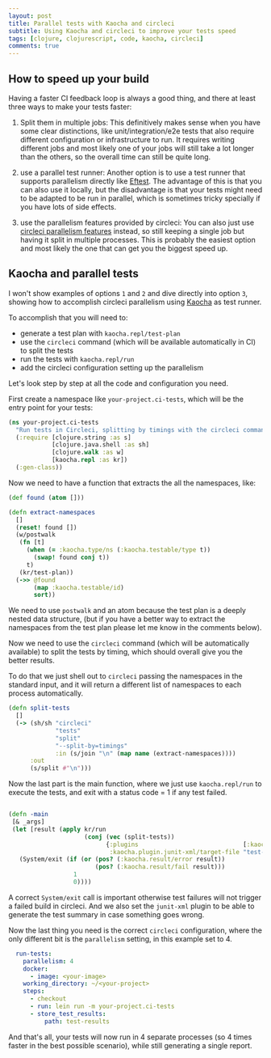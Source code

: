 ```yaml
---
layout: post
title: Parallel tests with Kaocha and circleci
subtitle: Using Kaocha and circleci to improve your tests speed
tags: [clojure, clojurescript, code, kaocha, circleci]
comments: true
---
```


## How to speed up your build

Having a faster CI feedback loop is always a good thing, and there at least three ways to make your tests faster:
1. Split them in multiple jobs:
   This definitively makes sense when you have some clear distinctions, like unit/integration/e2e tests that also
   require different configuration or infrastructure to run.
   It requires writing different jobs and most likely one of your jobs will still take a lot longer than the others,
   so the overall time can still be quite long.

2. use a parallel test runner:
   Another option is to use a test runner that supports parallelism directly
   like [Eftest](https://github.com/weavejester/eftest).
   The advantage of this is that you can also use it locally, but the disadvantage
   is that your tests might need to be adapted to be run in parallel, which is sometimes
   tricky specially if you have lots of side effects.

3. use the parallelism features provided by circleci:
   You can also just use [circleci parallelism features](https://circleci.com/docs/2.0/parallelism-faster-jobs/)
   instead, so still keeping a single job but having it split in multiple processes.
   This is probably the easiest option and most likely the one that can get you the biggest speed up.

## Kaocha and parallel tests

I won't show examples of options `1` and `2` and dive directly into option `3`, showing how to accomplish
circleci parallelism using [Kaocha](https://github.com/lambdaisland/kaocha) as test runner.

To accomplish that you will need to:
- generate a test plan with `kaocha.repl/test-plan`
- use the `circleci` command (which will be available automatically in CI) to split the tests
- run the tests with `kaocha.repl/run`
- add the circleci configuration setting up the parallelism

Let's look step by step at all the code and configuration you need.

First create a namespace like `your-project.ci-tests`, which will be the entry point for your tests:

```clojure
(ns your-project.ci-tests
  "Run tests in Circleci, splitting by timings with the circleci command"
  (:require [clojure.string :as s]
            [clojure.java.shell :as sh]
            [clojure.walk :as w]
            [kaocha.repl :as kr])
  (:gen-class))

```

Now we need to have a function that extracts the all the namespaces, like:

```clojure
(def found (atom []))

(defn extract-namespaces
  []
  (reset! found [])
  (w/postwalk
   (fn [t]
     (when (= :kaocha.type/ns (:kaocha.testable/type t))
       (swap! found conj t))
     t)
   (kr/test-plan))
  (->> @found
       (map :kaocha.testable/id)
       sort))
```

We need to use `postwalk` and an atom because the test plan is a
deeply nested data structure, (but if you have a better way to extract
the namespaces from the test plan please let me know in the comments
below).

Now we need to use the `circleci` command (which will be automatically available)
to split the tests by timing, which should overall give you the better results.

To do that we just shell out to `circleci` passing the namespaces in the standard input,
and it will return a different list of namespaces to each process automatically.

```clojure
(defn split-tests
  []
  (-> (sh/sh "circleci"
             "tests"
             "split"
             "--split-by=timings"
             :in (s/join "\n" (map name (extract-namespaces))))
      :out
      (s/split #"\n")))
```

 Now the last part is the main function, where we just use `kaocha.repl/run` to
 execute the tests, and exit with a status code = 1 if any test failed.

 ```clojure

(defn -main
  [& _args]
  (let [result (apply kr/run
                      (conj (vec (split-tests))
                            {:plugins                             [:kaocha.plugin/junit-xml]
                             :kaocha.plugin.junit-xml/target-file "test-results/kaocha/results.xml"}))]
    (System/exit (if (or (pos? (:kaocha.result/error result))
                         (pos? (:kaocha.result/fail result)))
                   1
                   0))))

 ```

A correct `System/exit` call is important otherwise test failures will
not trigger a failed build in circleci.
And we also set the `junit-xml` plugin to be able to generate the test summary in case something goes wrong.

Now the last thing you need is the correct `circleci` configuration, where the only different bit is the
`parallelism` setting, in this example set to 4.

```yaml
  run-tests:
    parallelism: 4
    docker:
      - image: <your-image>
    working_directory: ~/<your-project>
    steps:
      - checkout
      - run: lein run -m your-project.ci-tests
      - store_test_results:
          path: test-results
```

And that's all, your tests will now run in 4 separate processes (so 4 times faster in the best possible scenario), while
still generating a single report.
